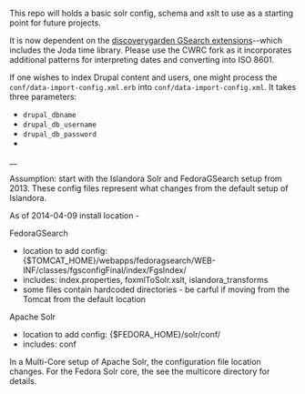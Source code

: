This repo will holds a basic solr config, schema and xslt to use as a starting point for future projects.

It is now dependent on the [discoverygarden GSearch extensions](https://github.com/cwrc/dgi_gsearch_extensions)--which includes the Joda time library. Please use the CWRC fork as it incorporates additional patterns for interpreting dates and converting into ISO 8601.

If one wishes to index Drupal content and users, one might process the `conf/data-import-config.xml.erb` into `conf/data-import-config.xml`. It takes three parameters:
* `drupal_dbname`
* `drupal_db_username`
* `drupal_db_password`
*
__

Assumption: start with the Islandora Solr and FedoraGSearch setup from 2013. These config files represent what changes from the default setup of Islandora.

As of 2014-04-09 install location - 

FedoraGSearch
* location to add config: {$TOMCAT_HOME}/webapps/fedoragsearch/WEB-INF/classes/fgsconfigFinal/index/FgsIndex/
* includes: index.properties, foxmlToSolr.xslt, islandora_transforms
* some files contain hardcoded directories - be carful if moving from the Tomcat from the default location

Apache Solr
* location to add config: {$FEDORA_HOME}/solr/conf/
* includes: conf              


In a Multi-Core setup of Apache Solr, the configuration file location changes. For the Fedora Solr core, the see the multicore directory for details.
